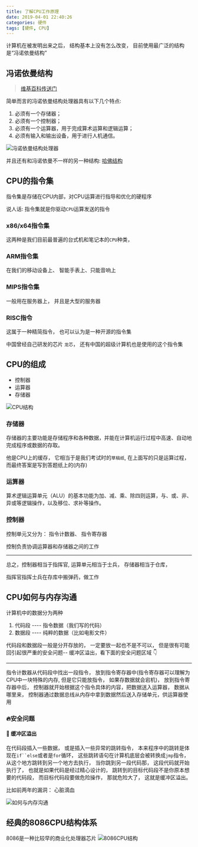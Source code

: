 ```yaml
---
title: 了解CPU工作原理
date: 2019-04-01 22:40:26
categories: 硬件
tags: [硬件, CPU]
---
```


计算机在被发明出来之后， 结构基本上没有怎么改变， 目前使用最广泛的结构是“冯诺依曼结构”

## 冯诺依曼结构
> [维基百科传送门](https://zh.wikipedia.org/wiki/%E5%86%AF%C2%B7%E8%AF%BA%E4%BC%8A%E6%9B%BC%E7%BB%93%E6%9E%84)

简单而言的冯诺依曼结构处理器具有以下几个特点:

1. 必须有一个存储器；
2. 必须有一个控制器；
3. 必须有一个运算器，用于完成算术运算和逻辑运算；
4. 必须有输入和输出设备，用于进行人机通信。

![冯诺依曼结构处理器](http://img.nixiaolei.com/2019-04-04-22-51-57.png)

并且还有和冯诺依曼不一样的另一种结构: [哈佛结构](https://zh.wikipedia.org/wiki/%E5%93%88%E4%BD%9B%E7%BB%93%E6%9E%84)



## CPU的指令集
指令集是存储在CPU内部，对CPU运算进行指导和优化的硬程序

说人话:
指令集就是你驱动`CPU`运算发送的指令



### x86/x64指令集

这两种是我们目前最普遍的台式机和笔记本的`CPU`种类，

### ARM指令集
在我们的移动设备上、 智能手表上、只能音响上

### MIPS指令集
一般用在服务器上， 并且是大型的服务器

### RISC指令
这属于一种精简指令， 也可以认为是一种开源的指令集

中国曾经自己研发的芯片 `龙芯`， 还有中国的超级计算机也是使用的这个指令集



## CPU的组成

* 控制器
* 运算器
* 存储器

![CPU结构](http://img.nixiaolei.com/2019-04-04-23-02-40.png)


### 存储器
存储器的主要功能是存储程序和各种数据，并能在计算机运行过程中高速、自动地完成程序或数据的存取。

他是CPU上的缓存， 它相当于是我们考试时的`草稿纸`, 在上面写的只是运算过程， 而最终答案是写到答题纸上的(内存)



### 运算器

算术逻辑运算单元（ALU）的基本功能为加、减、乘、除四则运算，与、或、非、异或等逻辑操作，以及移位、求补等操作。

### 控制器
控制单元又分为： 指令计数器、 指令寄存器

控制负责协调运算器和存储器之间的工作


*** 
总之，控制器相当于指挥官, 运算单元相当于士兵， 存储器相当于仓库， 

指挥官指挥士兵在存库中搬弹药，做工作


## CPU如何与内存沟通






计算机中的数据分为两种
1. 代码段 ---- 指令数据（我们写的代码）
2. 数据段 ---- 纯粹的数据（比如电影文件）


代码段和数据段一般是分开存放的， 一定要放一起也不是不可以， 但是很有可能回引起很严重的安全问题-- 缓冲区溢出，看下面的安全问题区域 👇


***
指令计数器从代码段中找出一段指令， 放到指令寄存器中(指令寄存器可以理解为CPU中一块特殊的内存, 但是它只能放指令， 如果存数据就会宕机)， 放到指令寄存器中后， 控制器就开始根据这个指令具体的内容，把数据送入运算器， 数据从哪里来， 控制器通过数据总线从内存中拿到数据然后送入存储单元，供运算器使用






### 🔥安全问题

#### 🌊 缓冲区溢出
在代码段插入一些数据， 或是插入一些异常的跳转指令， 本来程序中的跳转是体现在`if``else`或者是`for`循环， 这些跳转语句在计算机底层会被转换成`jmp`指令，从这个地方跳转到另一个地方去执行， 当你跳到另一段代码那， 这段代码就开始执行了，  也就是如果代码是经过精心设计的， 跳转到的目标代码段不是你原本想要的代码段， 而目标代码段要做危险操作， 那就危险大了， 这就是缓冲区溢出。

比如前两年的漏洞： 心脏滴血


![如何与内存沟通](http://img.nixiaolei.com/2019-04-06-11-53-40.png)


## 经典的8086CPU结构体系
8086是一种比较早的商业化处理器芯片
![8086CPU结构](http://img.nixiaolei.com/2019-04-06-12-32-53.png)